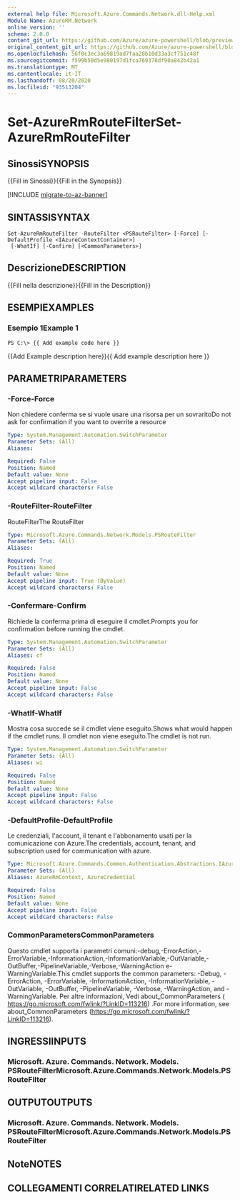 ```yaml
---
external help file: Microsoft.Azure.Commands.Network.dll-Help.xml
Module Name: AzureRM.Network
online version: ''
schema: 2.0.0
content_git_url: https://github.com/Azure/azure-powershell/blob/preview/src/ResourceManager/Network/Commands.Network/help/Set-AzureRmRouteFilter.md
original_content_git_url: https://github.com/Azure/azure-powershell/blob/preview/src/ResourceManager/Network/Commands.Network/help/Set-AzureRmRouteFilter.md
ms.openlocfilehash: 56f0c3ec3a69819ad7faa28b10d33a3cf751c48f
ms.sourcegitcommit: f599b50d5e980197d1fca769378df90a842b42a1
ms.translationtype: MT
ms.contentlocale: it-IT
ms.lasthandoff: 08/20/2020
ms.locfileid: "93513204"
---
```

# <span data-ttu-id="c6f0f-101">Set-AzureRmRouteFilter</span><span class="sxs-lookup"><span data-stu-id="c6f0f-101">Set-AzureRmRouteFilter</span></span>

## <span data-ttu-id="c6f0f-102">Sinossi</span><span class="sxs-lookup"><span data-stu-id="c6f0f-102">SYNOPSIS</span></span>
<span data-ttu-id="c6f0f-103">{{Fill in Sinossi}}</span><span class="sxs-lookup"><span data-stu-id="c6f0f-103">{{Fill in the Synopsis}}</span></span>

[!INCLUDE [migrate-to-az-banner](../../includes/migrate-to-az-banner.md)]

## <span data-ttu-id="c6f0f-104">SINTASSI</span><span class="sxs-lookup"><span data-stu-id="c6f0f-104">SYNTAX</span></span>

```
Set-AzureRmRouteFilter -RouteFilter <PSRouteFilter> [-Force] [-DefaultProfile <IAzureContextContainer>]
 [-WhatIf] [-Confirm] [<CommonParameters>]
```

## <span data-ttu-id="c6f0f-105">Descrizione</span><span class="sxs-lookup"><span data-stu-id="c6f0f-105">DESCRIPTION</span></span>
<span data-ttu-id="c6f0f-106">{{Fill nella descrizione}}</span><span class="sxs-lookup"><span data-stu-id="c6f0f-106">{{Fill in the Description}}</span></span>

## <span data-ttu-id="c6f0f-107">ESEMPI</span><span class="sxs-lookup"><span data-stu-id="c6f0f-107">EXAMPLES</span></span>

### <span data-ttu-id="c6f0f-108">Esempio 1</span><span class="sxs-lookup"><span data-stu-id="c6f0f-108">Example 1</span></span>
```
PS C:\> {{ Add example code here }}
```

<span data-ttu-id="c6f0f-109">{{Add Example description here}}</span><span class="sxs-lookup"><span data-stu-id="c6f0f-109">{{ Add example description here }}</span></span>

## <span data-ttu-id="c6f0f-110">PARAMETRI</span><span class="sxs-lookup"><span data-stu-id="c6f0f-110">PARAMETERS</span></span>

### <span data-ttu-id="c6f0f-111">-Force</span><span class="sxs-lookup"><span data-stu-id="c6f0f-111">-Force</span></span>
<span data-ttu-id="c6f0f-112">Non chiedere conferma se si vuole usare una risorsa per un sovrarito</span><span class="sxs-lookup"><span data-stu-id="c6f0f-112">Do not ask for confirmation if you want to overrite a resource</span></span>

```yaml
Type: System.Management.Automation.SwitchParameter
Parameter Sets: (All)
Aliases: 

Required: False
Position: Named
Default value: None
Accept pipeline input: False
Accept wildcard characters: False
```

### <span data-ttu-id="c6f0f-113">-RouteFilter</span><span class="sxs-lookup"><span data-stu-id="c6f0f-113">-RouteFilter</span></span>
<span data-ttu-id="c6f0f-114">RouteFilter</span><span class="sxs-lookup"><span data-stu-id="c6f0f-114">The RouteFilter</span></span>

```yaml
Type: Microsoft.Azure.Commands.Network.Models.PSRouteFilter
Parameter Sets: (All)
Aliases: 

Required: True
Position: Named
Default value: None
Accept pipeline input: True (ByValue)
Accept wildcard characters: False
```

### <span data-ttu-id="c6f0f-115">-Confermare</span><span class="sxs-lookup"><span data-stu-id="c6f0f-115">-Confirm</span></span>
<span data-ttu-id="c6f0f-116">Richiede la conferma prima di eseguire il cmdlet.</span><span class="sxs-lookup"><span data-stu-id="c6f0f-116">Prompts you for confirmation before running the cmdlet.</span></span>

```yaml
Type: System.Management.Automation.SwitchParameter
Parameter Sets: (All)
Aliases: cf

Required: False
Position: Named
Default value: None
Accept pipeline input: False
Accept wildcard characters: False
```

### <span data-ttu-id="c6f0f-117">-WhatIf</span><span class="sxs-lookup"><span data-stu-id="c6f0f-117">-WhatIf</span></span>
<span data-ttu-id="c6f0f-118">Mostra cosa succede se il cmdlet viene eseguito.</span><span class="sxs-lookup"><span data-stu-id="c6f0f-118">Shows what would happen if the cmdlet runs.</span></span> <span data-ttu-id="c6f0f-119">Il cmdlet non viene eseguito.</span><span class="sxs-lookup"><span data-stu-id="c6f0f-119">The cmdlet is not run.</span></span>

```yaml
Type: System.Management.Automation.SwitchParameter
Parameter Sets: (All)
Aliases: wi

Required: False
Position: Named
Default value: None
Accept pipeline input: False
Accept wildcard characters: False
```

### <span data-ttu-id="c6f0f-120">-DefaultProfile</span><span class="sxs-lookup"><span data-stu-id="c6f0f-120">-DefaultProfile</span></span>
<span data-ttu-id="c6f0f-121">Le credenziali, l'account, il tenant e l'abbonamento usati per la comunicazione con Azure.</span><span class="sxs-lookup"><span data-stu-id="c6f0f-121">The credentials, account, tenant, and subscription used for communication with azure.</span></span>

```yaml
Type: Microsoft.Azure.Commands.Common.Authentication.Abstractions.IAzureContextContainer
Parameter Sets: (All)
Aliases: AzureRmContext, AzureCredential

Required: False
Position: Named
Default value: None
Accept pipeline input: False
Accept wildcard characters: False
```

### <span data-ttu-id="c6f0f-122">CommonParameters</span><span class="sxs-lookup"><span data-stu-id="c6f0f-122">CommonParameters</span></span>
<span data-ttu-id="c6f0f-123">Questo cmdlet supporta i parametri comuni:-debug,-ErrorAction,-ErrorVariable,-InformationAction,-InformationVariable,-OutVariable,-OutBuffer,-PipelineVariable,-Verbose,-WarningAction e-WarningVariable.</span><span class="sxs-lookup"><span data-stu-id="c6f0f-123">This cmdlet supports the common parameters: -Debug, -ErrorAction, -ErrorVariable, -InformationAction, -InformationVariable, -OutVariable, -OutBuffer, -PipelineVariable, -Verbose, -WarningAction, and -WarningVariable.</span></span> <span data-ttu-id="c6f0f-124">Per altre informazioni, Vedi about_CommonParameters ( https://go.microsoft.com/fwlink/?LinkID=113216) .</span><span class="sxs-lookup"><span data-stu-id="c6f0f-124">For more information, see about_CommonParameters (https://go.microsoft.com/fwlink/?LinkID=113216).</span></span>

## <span data-ttu-id="c6f0f-125">INGRESSI</span><span class="sxs-lookup"><span data-stu-id="c6f0f-125">INPUTS</span></span>

### <span data-ttu-id="c6f0f-126">Microsoft. Azure. Commands. Network. Models. PSRouteFilter</span><span class="sxs-lookup"><span data-stu-id="c6f0f-126">Microsoft.Azure.Commands.Network.Models.PSRouteFilter</span></span>

## <span data-ttu-id="c6f0f-127">OUTPUT</span><span class="sxs-lookup"><span data-stu-id="c6f0f-127">OUTPUTS</span></span>

### <span data-ttu-id="c6f0f-128">Microsoft. Azure. Commands. Network. Models. PSRouteFilter</span><span class="sxs-lookup"><span data-stu-id="c6f0f-128">Microsoft.Azure.Commands.Network.Models.PSRouteFilter</span></span>

## <span data-ttu-id="c6f0f-129">Note</span><span class="sxs-lookup"><span data-stu-id="c6f0f-129">NOTES</span></span>

## <span data-ttu-id="c6f0f-130">COLLEGAMENTI CORRELATI</span><span class="sxs-lookup"><span data-stu-id="c6f0f-130">RELATED LINKS</span></span>

